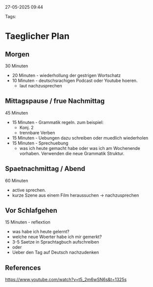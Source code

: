 
27-05-2025 09:44


Tags: 

# Taeglicher Plan

## Morgen

30 Minuten
- 20 Minuten - wiederhollung der gestrigen Wortschatz
- 10 Minuten - deutschsrachigen Podcast oder Youtube hoeren.
	- laut nachzusprechen
## Mittagspause / frue Nachmittag
45 Minuten
- 15 Minuten - Grammatik regeln. zum beispiel:
	- Konj. 2
	- trennbare Verben
- 15 Minuten - Uebungen dazu schreiben oder muedlich wiederholen
- 15 Minuten - Sprechuebung
	- was ich heute gemacht habe oder was ich am Wochenende vorhaben. Verwenden die neue Grammatik Struktur.
## Spaetnachmittag / Abend
60 Minuten
- active sprechen. 
- kurze Szene aus einem Film heraussuchen -> nachzusprechen 

## Vor Schlafgehen
15 Minuten - reflextion
- was habe ich heute gelernt?
- welche neue Woerter habe ich mir gemerkt?
- 3-5 Saetze in Sprachtagbuch aufschreiben
- oder
- Ueber den Tag auf Deutsch nachzudenken







## References
https://www.youtube.com/watch?v=t5_2m6wSN6s&t=1325s
